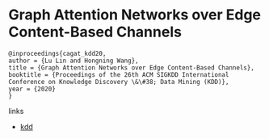 # Graph Attention Networks over Edge Content-Based Channels

```
@inproceedings{cagat_kdd20,
author = {Lu Lin and Hongning Wang},
title = {Graph Attention Networks over Edge Content-Based Channels},
booktitle = {Proceedings of the 26th ACM SIGKDD International Conference on Knowledge Discovery \&\#38; Data Mining (KDD)},
year = {2020}
}
```

links
- [kdd](https://www.kdd.org/kdd2020/accepted-papers/view/graph-attention-networks-over-edge-content-based-channels)
